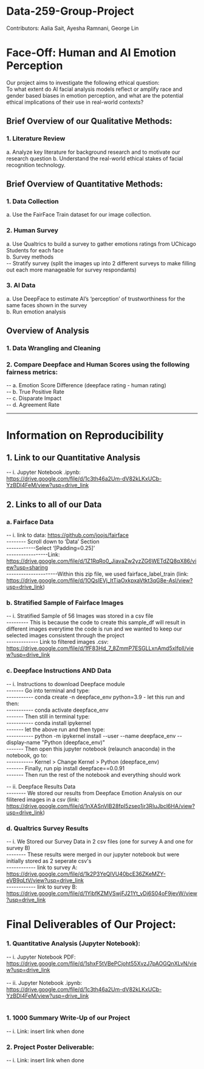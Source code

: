 # Data-259-Group-Project
Contributors: Aalia Sait, Ayesha Ramnani, George Lin 

# Face-Off: Human and AI Emotion Perception

Our project aims to investigate the following ethical question: <br>
To what extent do AI facial analysis models reflect or amplify race and gender based biases in emotion perception, and what are the potential ethical implications of their use in real-world contexts?

## Brief Overview of our Qualitative Methods: 

### 1. Literature Review 
a. Analyze key literature for background research and to motivate our research question
b. Understand the real-world ethical stakes of facial recognition technology. 

## Brief Overview of Quantitative Methods: 

### 1. Data Collection  
a. Use the FairFace Train dataset for our image collection.   <br>

### 2. Human Survey 
a. Use Qualtrics to build a survey to gather emotions ratings from UChicago Students for each face <br>
b. Survey methods <br>
-- Stratify survey (split the images up into 2 different surveys to make filling out each more manageable for survey respondants) <br>

### 3. AI Data 
a. Use DeepFace to estimate AI’s ‘perception’ of trustworthiness for the same faces shown in the survey <br>
b. Run emotion analysis 

## Overview of Analysis 

### 1. Data Wrangling and Cleaning 
### 2. Compare Deepface and Human Scores using the following fairness metrics:  <br>
-- a. Emotion Score Difference (deepface rating - human rating)  <br>
-- b. True Positive Rate <br>
-- c. Disparate Impact <br>
-- d. Agreement Rate<br>

------------------------------------------------------------

# Information on Reproducibility 

## 1. Link to our Quantitative Analysis 
-- i. Jupyter Notebook .ipynb: https://drive.google.com/file/d/1c3th46a2Um-dV82kLKxUCb-YzBDI4FeM/view?usp=drive_link<br>

## 2. Links to all of our Data 

### a. Fairface Data 
-- i. link to data: https://github.com/joojs/fairface <br>
-------- Scroll down to ‘Data’ Section <br>
------------Select ‘[Padding=0.25]’ <br>
-----------------Link: https://drive.google.com/file/d/1Z1RqRo0_JiavaZw2yzZG6WETdZQ8qX86/view?usp=sharing <br>
---------------------Within this zip file, we used fairface_label_train (link: https://drive.google.com/file/d/1OQsIEVj_ItTiaOxkpxaVtkt3qG8e-Asl/view?usp=drive_link) 

### b. Stratified Sample of Fairface Images
-- i. Stratified Sample of 56 Images was stored in a csv file <br>
--------- This is because the code to create this sample_df will result in different images everytime the code is run and we wanted to keep our selected images consistent through the project <br>
------------- Link to filtered images .csv: https://drive.google.com/file/d/1fF83Hd_7_8ZmmP7ESGLLxnAmd5xlfplI/view?usp=drive_link<br>

### c. Deepface Instructions AND Data 
-- i. Instructions to download Deepface module<br>
------- Go into terminal and type:<br>
----------- conda create -n deepface_env python=3.9 - let this run and then:<br>
----------- conda activate deepface_env<br>
------- Then still in terminal type:<br>
----------- conda install ipykernel<br>
------- let the above run and then type:<br>
----------- python -m ipykernel install --user --name deepface_env --display-name "Python (deepface_env)"<br>
------- Then open this jupyter notebook (relaunch anaconda) in the notebook, go to:<br>
----------- Kernel > Change Kernel > Python (deepface_env)<br>
------- Finally, run pip install deepface==0.0.91<br>
------- Then run the rest of the notebook and everything should work<br>

-- ii. Deepface Results Data <br>
-------- We stored our results from Deepface Emotion Analysis on our filitered images in a csv (link: https://drive.google.com/file/d/1nXASnVlB28fpI5zseo1jr3RIuJbcl6HA/view?usp=drive_link) <br>

### d. Qualtrics Survey Results <br>
-- i. We Stored our Survey Data in 2 csv files (one for survey A and one for survey B) <br>
-------- These results were merged in our jupyter notebook but were initially stored as 2 seperate csv's <br>
------------ link to survey A: https://drive.google.com/file/d/1k2P3YeQIVU40bcE36ZKeMZY-eVB9qLtV/view?usp=drive_link<br>
------------ link to survey B: https://drive.google.com/file/d/1YibfKZMVSwjFJ21Yt_yDi6S04oF9jevW/view?usp=drive_link<br>

# Final Deliverables of Our Project:

### 1. Quantitative Analysis (Jupyter Notebook): 
-- i. Jupyter Notebook PDF: https://drive.google.com/file/d/1shxF5tVBePCjoht55XvzJ7pAOGQnXLvN/view?usp=drive_link <br><br>
-- ii. Jupyter Notebook .ipynb: https://drive.google.com/file/d/1c3th46a2Um-dV82kLKxUCb-YzBDI4FeM/view?usp=drive_link<br><br>

### 1. 1000 Summary Write-Up of our Project 
-- i. Link: insert link when done <br>

### 2. Project Poster Deliverable: 
-- i. Link: insert link when done<br>








